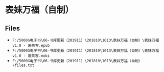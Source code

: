 # 表妹万福（自制）

## Files

- `F:/5000G电子书\06-书库更新（201911）\201810\1013\表妹万福（自制）\表妹万福v1.0 - 蓬莱客.epub`
- `F:/5000G电子书\06-书库更新（201911）\201810\1013\表妹万福（自制）\表妹万福v1.0 - 蓬莱客.mobi`
- `F:/5000G电子书\06-书库更新（201911）\201810\1013\表妹万福（自制）\files.txt`
